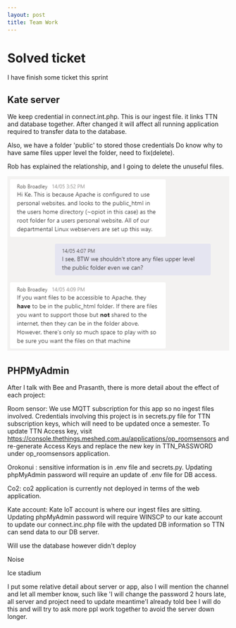 ```yaml
---
layout: post
title: Team Work
---
```


# Solved ticket

I have finish some ticket this sprint

## Kate server

We keep credential in connect.int.php. This is our ingest file. it links TTN and database together.
After changed it will affect all running application required to transfer data to the database.

Also, we have a folder 'public' to stored those credentials
Do know why to have same files upper level the folder, need to fix(delete).

Rob has explained the relationship, and I going to delete the unuseful files.

![ROB](https://raw.githubusercontent.com/jiqi963/project/master/img/rob.png)

## PHPMyAdmin

After I talk with Bee and Prasanth, there is more detail about the effect of each project:


Room sensor: We use MQTT subscription for this app so no ingest files involved. Credentials involving this project is in secrets.py file for TTN subscription keys, which will need to be updated once a semester. To update TTN Access key, visit https://console.thethings.meshed.com.au/applications/op_roomsensors and re-generate Access Keys and replace the new key in TTN_PASSWORD under op_roomsensors application.


Orokonui : sensitive information is in .env file and secrets.py. Updating phpMyAdmin password will require an update of .env file for DB access.


Co2: co2 application is currently not deployed in terms of the web application.


Kate account: Kate IoT account is where our ingest files are sitting. Updating phpMyAdmin password will require WINSCP to our kate account to update our connect.inc.php file with the updated DB information so TTN can send data to our DB server.


Will use the database however didn't deploy

Noise

Ice stadium

I put some relative detail about server or app, also I will mention the channel and let all member know, such like 'I will change the password 2 hours late, all server and project need to update meantime'I already told bee I will do this and will try to ask more ppl work together to avoid the server down longer.